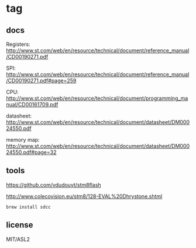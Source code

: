 # tag

## docs

Registers: http://www.st.com/web/en/resource/technical/document/reference_manual/CD00190271.pdf

SPI: http://www.st.com/web/en/resource/technical/document/reference_manual/CD00190271.pdf#page=259

CPU: http://www.st.com/web/en/resource/technical/document/programming_manual/CD00161709.pdf

datasheet: http://www.st.com/web/en/resource/technical/document/datasheet/DM00024550.pdf

memory map: http://www.st.com/web/en/resource/technical/document/datasheet/DM00024550.pdf#page=32

## tools

https://github.com/vdudouyt/stm8flash

http://www.colecovision.eu/stm8/128-EVAL%20Dhrystone.shtml

```
brew install sdcc
```

## license

MIT/ASL2
